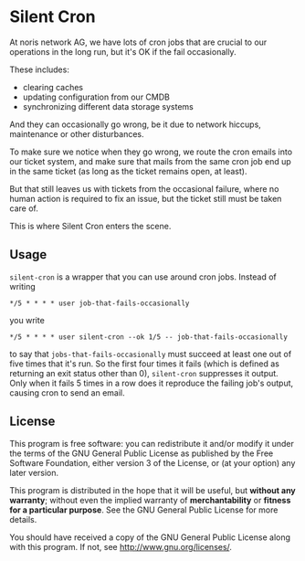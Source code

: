# Silent Cron

At noris network AG, we have lots of cron jobs that are crucial to our
operations in the long run, but it's OK if the fail occasionally.

These includes:
 * clearing caches
 * updating configuration from our CMDB
 * synchronizing different data storage systems

And they can occasionally go wrong, be it due to network hiccups, maintenance
or other disturbances.

To make sure we notice when they go wrong, we route the cron emails into our
ticket system, and make sure that mails from the same cron job end up in the
same ticket (as long as the ticket remains open, at least).

But that still leaves us with tickets from the occasional failure, where no
human action is required to fix an issue, but the ticket still must be taken
care of.

This is where Silent Cron enters the scene.

## Usage

`silent-cron` is a wrapper that you can use around cron jobs. Instead of
writing

    */5 * * * * user job-that-fails-occasionally

you write

    */5 * * * * user silent-cron --ok 1/5 -- job-that-fails-occasionally

to say that `jobs-that-fails-occasionally` must succeed at least one out of
five times that it's run. So the first four times it fails (which is defined
as returning an exit status other than 0), `silent-cron` suppresses it output.
Only when it fails 5 times in a row does it reproduce the failing job's
output, causing cron to send an email.

## License

This program is free software: you can redistribute it and/or modify
it under the terms of the GNU General Public License as published by
the Free Software Foundation, either version 3 of the License, or
(at your option) any later version.

This program is distributed in the hope that it will be useful,
but **without any warranty**; without even the implied warranty of
**merchantability** or **fitness for a particular purpose**.  See the
GNU General Public License for more details.

You should have received a copy of the GNU General Public License
along with this program.  If not, see <http://www.gnu.org/licenses/>.
